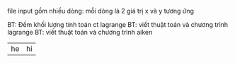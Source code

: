 file input gồm nhiều dòng:
mỗi dòng là 2 giá trị x và y tương ứng

BT: Đếm khối lượng tính toán ct lagrange
BT: viết thuật toán và chương trình lagrange
BT: viết thuật toán và chương trình aiken

<table>
  <tr>
    <td>he</td>
    <td>hi</td>
  </tr>
</table>

